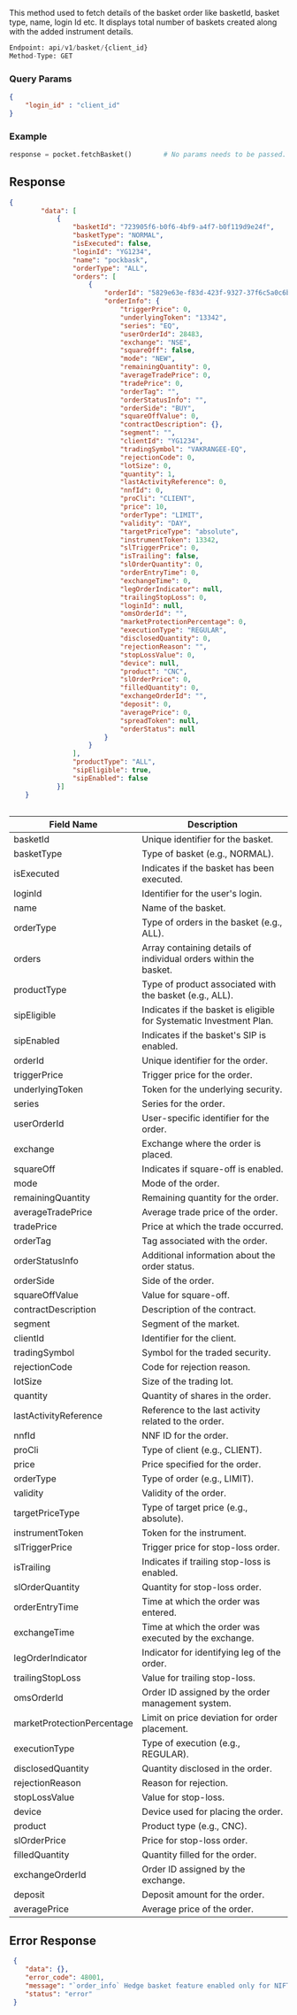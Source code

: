 <!-- ## Fetch Basket Order -->
This method used to fetch details of the basket order like basketId, basket type, name, login Id etc. It displays total number of baskets created along with the added instrument details.

```python
Endpoint: api/v1/basket/{client_id}
Method-Type: GET
```

### Query Params
```json
{
    "login_id" : "client_id" 
}
```



### Example
```python
response = pocket.fetchBasket()        # No params needs to be passed.
```


## Response
```json
{
        "data": [
            {
                "basketId": "723905f6-b0f6-4bf9-a4f7-b0f119d9e24f",
                "basketType": "NORMAL",
                "isExecuted": false,
                "loginId": "YG1234",
                "name": "pockbask",
                "orderType": "ALL",
                "orders": [
                    {
                        "orderId": "5829e63e-f83d-423f-9327-37f6c5a0c6b5",
                        "orderInfo": {
                            "triggerPrice": 0,
                            "underlyingToken": "13342",
                            "series": "EQ",
                            "userOrderId": 28483,
                            "exchange": "NSE",
                            "squareOff": false,
                            "mode": "NEW",
                            "remainingQuantity": 0,
                            "averageTradePrice": 0,
                            "tradePrice": 0,
                            "orderTag": "",
                            "orderStatusInfo": "",
                            "orderSide": "BUY",
                            "squareOffValue": 0,
                            "contractDescription": {},
                            "segment": "",
                            "clientId": "YG1234",
                            "tradingSymbol": "VAKRANGEE-EQ",
                            "rejectionCode": 0,
                            "lotSize": 0,
                            "quantity": 1,
                            "lastActivityReference": 0,
                            "nnfId": 0,
                            "proCli": "CLIENT",
                            "price": 10,
                            "orderType": "LIMIT",
                            "validity": "DAY",
                            "targetPriceType": "absolute",
                            "instrumentToken": 13342,
                            "slTriggerPrice": 0,
                            "isTrailing": false,
                            "slOrderQuantity": 0,
                            "orderEntryTime": 0,
                            "exchangeTime": 0,
                            "legOrderIndicator": null,
                            "trailingStopLoss": 0,
                            "loginId": null,
                            "omsOrderId": "",
                            "marketProtectionPercentage": 0,
                            "executionType": "REGULAR",
                            "disclosedQuantity": 0,
                            "rejectionReason": "",
                            "stopLossValue": 0,
                            "device": null,
                            "product": "CNC",
                            "slOrderPrice": 0,
                            "filledQuantity": 0,
                            "exchangeOrderId": "",
                            "deposit": 0,
                            "averagePrice": 0,
                            "spreadToken": null,
                            "orderStatus": null
                        }
                    }
                ],
                "productType": "ALL",
                "sipEligible": true,
                "sipEnabled": false
            }]
    }
            
```

| Field Name             | Description                                                        |
|------------------------|--------------------------------------------------------------------|
| basketId               | Unique identifier for the basket.                                  |
| basketType             | Type of basket (e.g., NORMAL).                                     |
| isExecuted             | Indicates if the basket has been executed.                         |
| loginId                | Identifier for the user's login.                                    |
| name                   | Name of the basket.                                                 |
| orderType              | Type of orders in the basket (e.g., ALL).                           |
| orders                 | Array containing details of individual orders within the basket.    |
| productType            | Type of product associated with the basket (e.g., ALL).             |
| sipEligible            | Indicates if the basket is eligible for Systematic Investment Plan. |
| sipEnabled             | Indicates if the basket's SIP is enabled.                          |
| orderId                | Unique identifier for the order.                                   |
| triggerPrice           | Trigger price for the order.                                        |
| underlyingToken        | Token for the underlying security.                                  |
| series                 | Series for the order.                                               |
| userOrderId            | User-specific identifier for the order.                             |
| exchange               | Exchange where the order is placed.                                 |
| squareOff              | Indicates if square-off is enabled.                                 |
| mode                   | Mode of the order.                                                  |
| remainingQuantity      | Remaining quantity for the order.                                   |
| averageTradePrice      | Average trade price of the order.                                   |
| tradePrice             | Price at which the trade occurred.                                  |
| orderTag               | Tag associated with the order.                                      |
| orderStatusInfo        | Additional information about the order status.                      |
| orderSide              | Side of the order.                                                  |
| squareOffValue         | Value for square-off.                                               |
| contractDescription    | Description of the contract.                                        |
| segment                | Segment of the market.                                              |
| clientId               | Identifier for the client.                                           |
| tradingSymbol          | Symbol for the traded security.                                      |
| rejectionCode          | Code for rejection reason.                                           |
| lotSize                | Size of the trading lot.                                            |
| quantity               | Quantity of shares in the order.                                    |
| lastActivityReference | Reference to the last activity related to the order.                |
| nnfId                  | NNF ID for the order.                                               |
| proCli                 | Type of client (e.g., CLIENT).                                      |
| price                  | Price specified for the order.                                      |
| orderType              | Type of order (e.g., LIMIT).                                        |
| validity               | Validity of the order.                                              |
| targetPriceType        | Type of target price (e.g., absolute).                              |
| instrumentToken        | Token for the instrument.                                           |
| slTriggerPrice         | Trigger price for stop-loss order.                                  |
| isTrailing             | Indicates if trailing stop-loss is enabled.                         |
| slOrderQuantity        | Quantity for stop-loss order.                                       |
| orderEntryTime         | Time at which the order was entered.                                |
| exchangeTime           | Time at which the order was executed by the exchange.               |
| legOrderIndicator      | Indicator for identifying leg of the order.                          |
| trailingStopLoss       | Value for trailing stop-loss.                                       |
| omsOrderId             | Order ID assigned by the order management system.                   |
| marketProtectionPercentage | Limit on price deviation for order placement.                    |
| executionType          | Type of execution (e.g., REGULAR).                                  |
| disclosedQuantity      | Quantity disclosed in the order.                                    |
| rejectionReason        | Reason for rejection.                                               |
| stopLossValue          | Value for stop-loss.                                                |
| device                 | Device used for placing the order.                                  |
| product                | Product type (e.g., CNC).                                           |
| slOrderPrice           | Price for stop-loss order.                                          |
| filledQuantity         | Quantity filled for the order.                                      |
| exchangeOrderId        | Order ID assigned by the exchange.                                   |
| deposit                | Deposit amount for the order.                                       |
| averagePrice           | Average price of the order.                                         |


## Error Response
```json
 {
    "data": {},
    "error_code": 48001,
    "message": "`order_info` Hedge basket feature enabled only for NIFTY 50 & NIFTY BANK as underlying",
    "status": "error"
 }
```